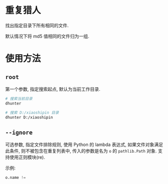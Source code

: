# 重复猎人

找出指定目录下所有相同的文件.

默认情况下将 md5 值相同的文件归为一组.

# 使用方法

## `root`

第一个参数, 指定搜索起点, 默认为当前工作目录.

```sh
# 搜索当前目录
dhunter

# 搜索 D:/xiaoshipin 目录
dhunter D:/xiaoshipin
```

## `--ignore`

可选参数, 指定文件排除规则, 使用 Python 的 lambda 表达式, 如果文件对象满足此条件, 则不被包含在重复列表中, 传入的参数是名为 `o` 的 `pathlib.Path` 对象. 支持使用正则模块(re).

示例:

```python
o.name !=
```

<!-- ## `--fuzzy`

启用模糊搜索, 将判据 "相同" 更改为 "相似".

(暂不支持, 等我学明白聚类算法再来搞) -->
